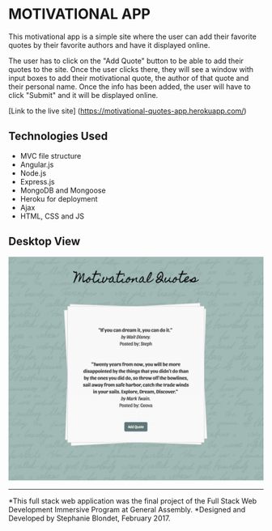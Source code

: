 # MOTIVATIONAL APP

This motivational app is a simple site where the user can add their favorite quotes by their favorite authors and have it displayed online.

The user has to click on the "Add Quote" button to be able to add their quotes to the site. Once the user clicks there, they will see a window with input boxes to add their motivational quote, the author of that quote and their personal name. Once the info has been added, the user will have to click "Submit" and it will be displayed online.

[Link to the live site] (https://motivational-quotes-app.herokuapp.com/)

## Technologies Used
- MVC file structure
- Angular.js
- Node.js
- Express.js
- MongoDB and Mongoose
- Heroku for deployment
- Ajax
- HTML, CSS and JS

## Desktop View
![Motivational quotes app view](public/img/motivational-app.png "Motivational quotes app view")

------------------------------------------
*This full stack web application was the final project of the Full Stack Web Development Immersive Program at General Assembly. *Designed and Developed by Stephanie Blondet, February 2017.
